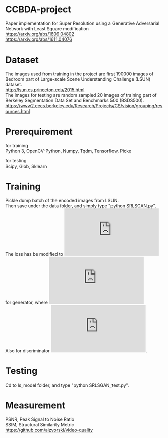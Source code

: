 # CCBDA-project
Paper implementation for Super Resolution using a Generative Adversarial Network with Least Square modification  
https://arxiv.org/abs/1609.04802  
https://arxiv.org/abs/1611.04076  

# Dataset
The images used from training in the project are first 190000 images of Bedroom part of Large-scale Scene Understanding Challenge (LSUN) dataset.  
http://lsun.cs.princeton.edu/2015.html  
The images for testing are random sampled 20 images of training part of Berkeley Segmentation Data Set and Benchmarks 500 (BSDS500).  
https://www2.eecs.berkeley.edu/Research/Projects/CS/vision/grouping/resources.html  

# Prerequirement
for training  
Python 3, OpenCV-Python, Numpy, Tqdm, Tensorflow, Picke  
  
for testing  
Scipy, Glob, Sklearn    
  
# Training  
Pickle dump batch of the encoded images from LSUN.  
Then save under the data folder, and simply type "python SRLSGAN.py".  
The loss has be modified to ![equation](https://latex.codecogs.com/gif.latex?%5Cbg_white%20l%5E%7B%5Ctext%7BSR%7D%7D%20%3D%20l_%7B%5Ctext%7BX%7D%7D%5E%7B%5Ctext%7BSR%7D%7D%20&plus;%2010%5E%7B-2%7Dl_%7B%5Ctext%7BGAN%7D%7D%5E%7B%5Ctext%7BSR%7D%7D) for generator, where ![equation](https://latex.codecogs.com/gif.latex?%5Cbg_white%20l_%7B%5Ctext%7BGAN%7D%7D%5E%7B%5Ctext%7BSR%7D%7D%20%3D%20%5Cfrac%7B1%7D%7B2%7D%5Cmathbb%7BE%7D_%7B%5Cmathbf%7Bz%7D%20%5Csim%20p_%5Cmathbf%7Bz%7D%28%5Cmathbf%7Bz%7D%29%7D%5Cleft%5B%20%28D%28G%28%5Cmathbf%7Bz%7D%29%29-1%29%5E2%5Cright%5D)  
Also for discriminator ![equation](https://latex.codecogs.com/gif.latex?%5Cbg_white%20l_%7B%5Ctext%7BDIS%7D%7D%5E%7B%5Ctext%7BSR%7D%7D%20%3D%2010%5E%7B-2%7D%5Cleft%28%20%5Cfrac%7B1%7D%7B2%7D%5Cmathbb%7BE%7D_%7B%5Cmathbf%7Bx%7D%20%5Csim%20p_%5Ctext%7Bdata%7D%28%5Cmathbf%7Bx%7D%29%7D%5Cleft%5B%20%28D%28%5Cmathbf%7Bx%7D%29-1%29%5E2%5Cright%5D&plus;%20%5Cfrac%7B1%7D%7B2%7D%5Cmathbb%7BE%7D_%7B%5Cmathbf%7Bz%7D%20%5Csim%20p_%5Cmathbf%7Bz%7D%28%5Cmathbf%7Bz%7D%29%7D%5Cleft%5B%20%28D%28G%28%5Cmathbf%7Bz%7D%29%29%29%5E2%5Cright%5D%5Cright%20%29).    

# Testing
Cd to ls_model folder, and type "python SRLSGAN_test.py".

# Measurement  
PSNR, Peak Signal to Noise Ratio  
SSIM, Structural Similarity Metric  
https://github.com/aizvorski/video-quality
